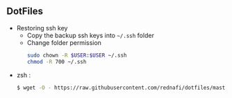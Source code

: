 ## DotFiles

* Restoring ssh key
   * Copy the backup ssh keys into `~/.ssh` folder
   * Change folder permission
        ```bash
        sudo chown -R $USER:$USER ~/.ssh
        chmod -R 700 ~/.ssh
        ```
* zsh :
    ```bash
    $ wget -O - https://raw.githubusercontent.com/rednafi/dotfiles/master/zsh/zsh.sh | sudo bash
    ```

